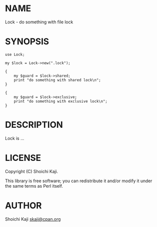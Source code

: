 # NAME

Lock - do something with file lock

# SYNOPSIS

    use Lock;

    my $lock = Lock->new(".lock");

    {
        my $guard = $lock->shared;
        print "do something with shared lock\n";
    }

    {
        my $guard = $lock->exclusive;
        print "do something with exclusive lock\n";
    }

# DESCRIPTION

Lock is ...

# LICENSE

Copyright (C) Shoichi Kaji.

This library is free software; you can redistribute it and/or modify
it under the same terms as Perl itself.

# AUTHOR

Shoichi Kaji <skaji@cpan.org>
